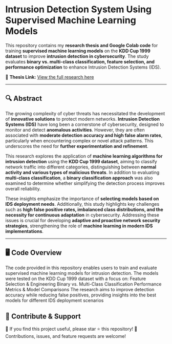 # Intrusion Detection System Using Supervised Machine Learning Models

This repository contains my **research thesis and Google Colab code** for training **supervised machine learning models** on the **KDD Cup 1999 dataset** to improve **intrusion detection in cybersecurity**. The study evaluates **binary vs. multi-class classification, feature selection, and performance optimization** to enhance Intrusion Detection Systems (IDS).

📄 **Thesis Link:** [View the full research here](https://doi.org/10.5281/zenodo.15040140)

---

## 🔍 **Abstract**
The growing complexity of cyber threats has necessitated the development of **innovative solutions** to protect modern networks. **Intrusion Detection Systems (IDS)** have long been a cornerstone of cybersecurity, designed to monitor and detect **anomalous activities**. However, they are often associated with **moderate detection accuracy and high false alarm rates**, particularly when encountering complex or novel attack patterns. This underscores the need for **further experimentation and refinement**.

This research explores the application of **machine learning algorithms for intrusion detection** using the **KDD Cup 1999 dataset**, aiming to classify network traffic into different categories, distinguishing between **normal activity and various types of malicious threats**. In addition to evaluating **multi-class classification**, a **binary classification approach** was also examined to determine whether simplifying the detection process improves overall reliability.

These insights emphasize the importance of **selecting models based on IDS deployment needs**. Additionally, this study highlights key challenges such as **high false positive rates, imbalanced class distributions, and the necessity for continuous adaptation** in cybersecurity. Addressing these issues is crucial for developing **adaptive and proactive network security strategies**, strengthening the role of **machine learning in modern IDS implementations**.

---

## 🖥️ **Code Overview**
The code provided in this repository enables users to train and evaluate supervised machine learning models for intrusion detection. The models were tested on the KDD Cup 1999 dataset with a focus on:
 Feature Selection & Engineering
 Binary vs. Multi-Class Classification
 Performance Metrics & Model Comparisons
The research aims to improve detection accuracy while reducing false positives, providing insights into the best models for different IDS deployment scenarios

## 📢 **Contribute & Support**
🌟 If you find this project useful, please star ⭐ this repository!
👥 Contributions, issues, and feature requests are welcome!
